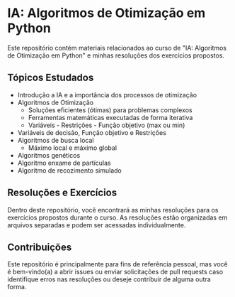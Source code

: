 # IA: Algoritmos de Otimização em Python

Este repositório contém materiais relacionados ao curso de "IA: Algoritmos de Otimização em Python" e minhas resoluções dos exercícios propostos.

## Tópicos Estudados

- Introdução a IA e a importância dos processos de otimização
- Algoritmos de Otimização
  - Soluções eficientes (ótimas) para problemas complexos
  - Ferramentas matemáticas executadas de forma iterativa
  - Variáveis - Restrições - Função objetivo (max ou min)
- Variáveis de decisão, Função objetivo e Restrições
- Algoritmos de busca local
  - Máximo local e máximo global
- Algoritmos genéticos
- Algoritmo enxame de partículas
- Algoritmo de recozimento simulado

## Resoluções e Exercícios

Dentro deste repositório, você encontrará as minhas resoluções para os exercícios propostos durante o curso. As resoluções estão organizadas em arquivos separadas e podem ser acessadas individualmente.

## Contribuições

Este repositório é principalmente para fins de referência pessoal, mas você é bem-vindo(a) a abrir issues ou enviar solicitações de pull requests caso identifique erros nas resoluções ou deseje contribuir de alguma outra forma.
